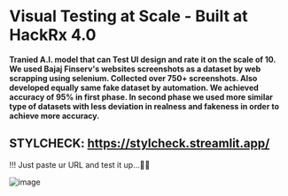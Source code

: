 # Visual Testing at Scale - Built at HackRx 4.0

**Tranied A.I. model that can Test UI design and rate it on the scale of 10. We used Bajaj Finserv's websites screenshots as a dataset by web scrapping using selenium. Collected over 750+ screenshots. Also developed equally same fake dataset by automation. We achieved accuracy of 95% in first phase. In second phase we used more similar type of datasets with less deviation in realness and fakeness in order to achieve more accuracy.**

## STYLCHECK: https://stylcheck.streamlit.app/

!!! Just paste ur URL and test it up...🤛🤛

![image](https://github.com/elli0t-yash/HackRx-4.0-Code_Blasters-/assets/82452039/f96bdb0e-4ed8-46b5-abb4-839ae2cd7224)
